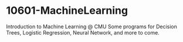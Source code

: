 # 10601-MachineLearning
Introduction to Machine Learning @ CMU
Some programs for Decision Trees, Logistic Regression, Neural Network, and more to come.
